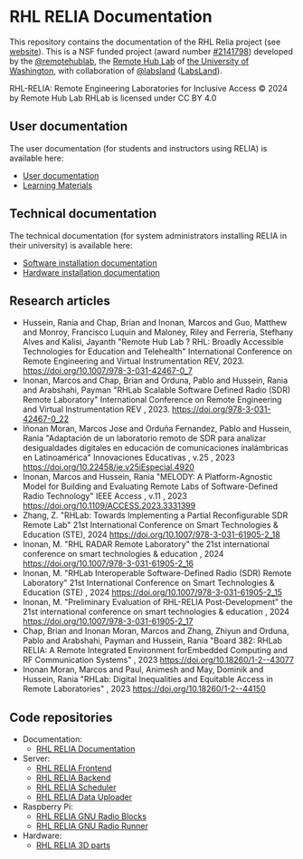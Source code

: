 # RHL RELIA Documentation

This repository contains the documentation of the RHL Relia project (see [website](https://rhlab.ece.uw.edu/projects/relia/)). This is a NSF funded project (award number [#2141798](https://www.nsf.gov/awardsearch/showAward?AWD_ID=2141798)) developed by the [@remotehublab](https://github.com/remotehublab), the [Remote Hub Lab](https://rhlab.ece.uw.edu) of [the University of Washington](https://www.washington.edu), with collaboration of [@labsland](https://github.com/labsland) ([LabsLand](https://labsland.com)).

RHL-RELIA: Remote Engineering Laboratories for Inclusive Access © 2024 by Remote Hub Lab RHLab is licensed under CC BY 4.0 
 
## User documentation

The user documentation (for students and instructors using RELIA) is available here:
 * [User documentation](user-docs.md)
 * [Learning Materials](learning-materials.md)

## Technical documentation

The technical documentation (for system administrators installing RELIA in their university) is available here:

 * [Software installation documentation](software-installation-docs.md)
 * [Hardware installation documentation](hardware-installation-docs.md)

## Research articles

 * Hussein, Rania and Chap, Brian and Inonan, Marcos and Guo, Matthew and Monroy, Francisco Luquin and Maloney, Riley and Ferreria, Stefhany Alves and Kalisi, Jayanth "Remote Hub Lab ? RHL: Broadly Accessible Technologies for Education and Telehealth" International Conference on Remote Engineering and Virtual Instrumentation REV, 2023. https://doi.org/10.1007/978-3-031-42467-0_7
 * Inonan, Marcos and Chap, Brian and Orduna, Pablo and Hussein, Rania and Arabshahi, Payman "RHLab Scalable Software Defined Radio (SDR) Remote Laboratory" International Conference on Remote Engineering and Virtual Instrumentation REV , 2023. https://doi.org/978-3-031-42467-0_22
 * Iñonan Moran, Marcos Jose and Orduña Fernandez, Pablo and Hussein, Rania "Adaptación de un laboratorio remoto de SDR para analizar desigualdades digitales en educación de comunicaciones inalámbricas en Latinoamérica" Innovaciones Educativas , v.25 , 2023 https://doi.org/10.22458/ie.v25iEspecial.4920 
 * Inonan, Marcos and Hussein, Rania "MELODY: A Platform-Agnostic Model for Building and Evaluating Remote Labs of Software-Defined Radio Technology" IEEE Access , v.11 , 2023 https://doi.org/10.1109/ACCESS.2023.3331399 
 * Zhang, Z. "RHLab: Towards Implementing a Partial Reconfigurable SDR Remote Lab" 21st International Conference on Smart Technologies & Education (STE), 2024 https://doi.org/10.1007/978-3-031-61905-2_18
 * Inonan, M. "RHL RADAR Remote Laboratory" the 21st international conference on smart technologies & education , 2024 https://doi.org/10.1007/978-3-031-61905-2_16
 * Inonan, M. "RHLab Interoperable Software-Defined Radio (SDR) Remote Laboratory" 21st International Conference on Smart Technologies & Education (STE) , 2024 https://doi.org/10.1007/978-3-031-61905-2_15
 * Inonan, M. "Preliminary Evaluation of RHL-RELIA Post-Development" the 21st international conference on smart technologies & education , 2024 https://doi.org/10.1007/978-3-031-61905-2_17
 * Chap, Brian and Inonan Moran, Marcos and Zhang, Zhiyun and Orduna, Pablo and Arabshahi, Payman and Hussein, Rania "Board 382: RHLab RELIA: A Remote Integrated Environment forEmbedded Computing and RF Communication Systems" , 2023 https://doi.org/10.18260/1-2--43077 
 * Inonan Moran, Marcos and Paul, Animesh and May, Dominik and Hussein, Rania "RHLab: Digital Inequalities and Equitable Access in Remote Laboratories" , 2023 https://doi.org/10.18260/1-2--44150

## Code repositories

 * Documentation:
   * [RHL RELIA Documentation](https://github.com/remotehublab/rhl-relia-documentation/blob/main/readme.md)
 * Server:
   * [RHL RELIA Frontend](https://github.com/remotehublab/rhl-relia-cloud-frontend)
   * [RHL RELIA Backend](https://github.com/remotehublab/rhl-relia-cloud-backend)
   * [RHL RELIA Scheduler](https://github.com/remotehublab/rhl-relia-cloud-scheduler)
   * [RHL RELIA Data Uploader](https://github.com/remotehublab/rhl-relia-cloud-data-uploader)
 * Raspberry Pi:
   * [RHL RELIA GNU Radio Blocks](https://github.com/remotehublab/rhl-relia-gr-blocks)
   * [RHL RELIA GNU Radio Runner](https://github.com/remotehublab/rhl-relia-gr-runner)
 * Hardware:
   * [RHL RELIA 3D parts](https://github.com/remotehublab/rhl-relia-3d-parts)
